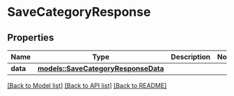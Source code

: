 # SaveCategoryResponse

## Properties

Name | Type | Description | Notes
------------ | ------------- | ------------- | -------------
**data** | [**models::SaveCategoryResponseData**](SaveCategoryResponse_data.md) |  | 

[[Back to Model list]](../README.md#documentation-for-models) [[Back to API list]](../README.md#documentation-for-api-endpoints) [[Back to README]](../README.md)


